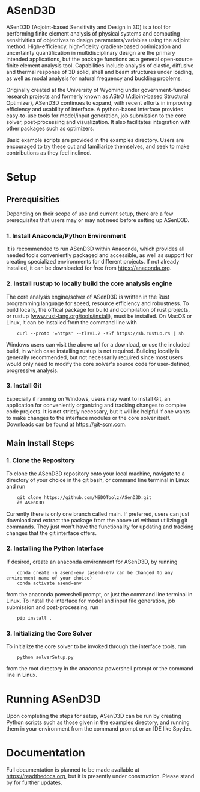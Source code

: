 # ASenD3D

ASenD3D (Adjoint-based Sensitivity and Design in 3D) is a tool for performing finite element analysis of physical systems and computing sensitivities of objectives to design parameters/variables using the adjoint method.  High-efficiency, high-fidelity gradient-based optimization and uncertainty quantification in multidisciplinary design are the primary intended applications, but the package functions as a general open-source finite element analysis tool.  Capabilities include analysis of elastic, diffusive and thermal response of 3D solid, shell and beam structures under loading, as well as modal analysis for natural frequency and buckling problems.

Originally created at the University of Wyoming under government-funded research projects and formerly known as AStrO (Adjoint-based Structural Optimizer), ASenD3D continues to expand, with recent efforts in improving efficiency and usability of interface.  A python-based interface provides easy-to-use tools for model/input generation, job submission to the core solver, post-processing and visualization.  It also facilitates integration with other packages such as optimizers.

Basic example scripts are provided in the examples directory.  Users are encouraged to try these out and familiarize themselves, and seek to make contributions as they feel inclined.

# Setup

## Prerequisities

Depending on their scope of use and current setup, there are a few prerequisites that users may or may not need before setting up ASenD3D.

### 1. Install Anaconda/Python Environment

It is recommended to run ASenD3D within Anaconda, which provides all needed tools conveniently packaged and accessible, as well as support for creating specialized environments for different projects.  If not already installed, it can be downloaded for free from https://anaconda.org.

### 2. Install rustup to locally build the core analysis engine

The core analysis engine/solver of ASenD3D is written in the Rust programming language for speed, resource efficiency and robustness. To build locally, the offical package for build and compilation of rust projects, or rustup (www.rust-lang.org/tools/install), must be installed. On MacOS or Linux, it can be installed from the command line with

        curl --proto '=https' --tlsv1.2 -sSf https://sh.rustup.rs | sh

Windows users can visit the above url for a download, or use the included build, in which case installing rustup is not required. Building locally is generally recommended, but not necessarily required since most users would only need to modify the core solver's source code for user-defined, progressive analysis.

### 3. Install Git

Especially if running on Windows, users may want to install Git, an application for conveniently organizing and tracking changes to complex code projects.  It is not strictly necessary, but it will be helpful if one wants to make changes to the interface modules or the core solver itself.  Downloads can be found at https://git-scm.com.

## Main Install Steps

### 1. Clone the Repository

To clone the ASenD3D repository onto your local machine, navigate to a directory of your choice in the git bash, or command line terminal in Linux and run

        git clone https://github.com/MSDOToolz/ASenD3D.git
		cd ASenD3D
        
Currently there is only one branch called main.  If preferred, users can just download and extract the package from the above url without utilizing git commands.  They just won't have the functionality for updating and tracking changes that the git interface offers.  

### 2. Installing the Python Interface

If desired, create an anaconda environment for ASenD3D, by running

        conda create -n asend-env (asend-env can be changed to any environment name of your choice)
        conda activate asend-env

from the anaconda powershell prompt, or just the command line terminal in Linux.  To install the interface for model and input file generation, job submission and post-processing, run

        pip install .
		
### 3. Initializing the Core Solver

To initialize the core solver to be invoked through the interface tools, run

        python solverSetup.py
		
from the root directory in the anaconda powershell prompt or the command line in Linux.
        
# Running ASenD3D

Upon completing the steps for setup, ASenD3D can be run by creating Python scripts such as those given in the examples directory, and running them in your environment from the command prompt or an IDE like Spyder.

# Documentation

Full documentation is planned to be made available at https://readthedocs.org, but it is presently under construction.  Please stand by for further updates.
